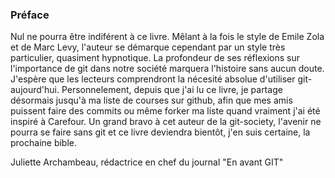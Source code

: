 ### Préface

Nul ne pourra être indiférent à ce livre. Mêlant à la fois le style de Emile Zola et de Marc Levy, l'auteur se démarque cependant par un style très particulier, quasiment hypnotique. La profondeur de ses réflexions sur l'importance de git dans notre société 
marquera l'histoire sans aucun doute. J'espère que les lecteurs comprendront la nécesité absolue d'utiliser git-aujourd'hui. Personnelement, depuis que j'ai lu ce livre, je partage désormais jusqu'à ma liste de courses sur github, afin que mes amis puissent faire 
des commits ou même forker ma liste quand vraiment j'ai été inspiré à Carefour. Un grand bravo à cet auteur de la git-society, l'avenir ne pourra se faire sans git et ce livre deviendra bientôt, j'en suis certaine, la prochaine bible.    
        

Juliette Archambeau, rédactrice en chef du journal "En avant GIT"
